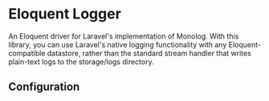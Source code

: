 # Eloquent Logger
An Eloquent driver for Laravel's implementation of Monolog. With this library, you can use Laravel's native logging functionality with any Eloquent-compatible datastore, rather than the standard stream handler that writes plain-text logs to the storage/logs directory.

## Configuration


